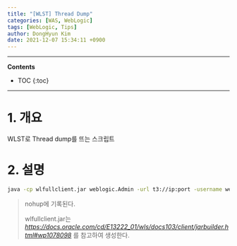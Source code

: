 ```yaml
---
title: "[WLST] Thread Dump"
categories: [WAS, WebLogic]
tags: [WebLogic, Tips]
author: DongHyun Kim
date: 2021-12-07 15:34:11 +0900
---
```


---
**Contents**
* TOC
{:toc}
---

# 1. 개요

WLST로 Thread dump를 뜨는 스크립트

# 2. 설명

```bash
java -cp wlfullclient.jar weblogic.Admin -url t3://ip:port -username weblogic -password weblogic1 THREAD_DUMP
```

> nohup에 기록된다.
>
> wlfullclient.jar는 _https://docs.oracle.com/cd/E13222_01/wls/docs103/client/jarbuilder.html#wp1078098_ 를 참고하여 생성한다.

